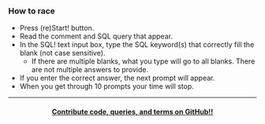 ### How to race

* Press <i class="far fa-face-laugh-beam" role="presentation" aria-label="face-laugh-beam icon"></i> (re)Start! button.
* Read the comment and SQL query that appear.
* In the SQL! text input box, type the SQL keyword(s) that correctly fill the blank (not case sensitive).
  * If there are multiple blanks, what you type will go to all blanks. There are not multiple answers to provide.
* If you enter the correct answer, the next prompt will appear.
* When you get through 10 prompts your time will stop.

-----

<center><h4><a href="https://github.com/AdamSpannbauer/sql-racer" target="_blank">Contribute code, queries, and terms on <i class="fa-brands fa-github" role="presentation" aria-label="face-laugh-beam icon"></i> GitHub!!</a></h3></center>
